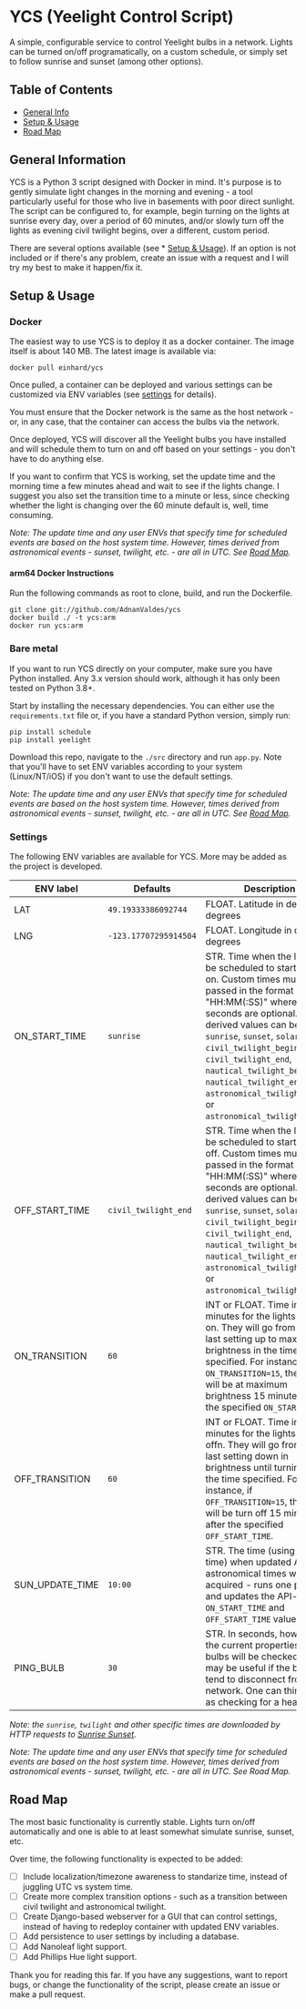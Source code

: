 # YCS (Yeelight Control Script)

A simple, configurable service to control Yeelight bulbs in a network. Lights can be turned on/off programatically, on a custom schedule, or simply set to follow sunrise and sunset (among other options).

## Table of Contents

* [General Info](#general-information)
* [Setup & Usage](#setup-&-usage)
* [Road Map](#road-map)

## General Information

YCS is a Python 3 script designed with Docker in mind. It's purpose is to gently simulate light changes in the morning and evening - a tool particularly useful for those who live in basements with poor direct sunlight. The script can be configured to, for example, begin turning on the lights at sunrise every day, over a period of 60 minutes, and/or slowly turn off the lights as evening civil twilight begins, over a different, custom period.

There are several options available (see * [Setup & Usage](#setup-&-usage)). If an option is not included or if there's any problem, create an issue with a request and I will try my best to make it happen/fix it.

## Setup & Usage

### Docker

The easiest way to use YCS is to deploy it as a docker container. The image itself is about 140 MB. The latest image is available via:

`docker pull einhard/ycs`

Once pulled, a container can be deployed and various settings can be customized via ENV variables (see [settings](###settings) for details).

You must ensure that the Docker network is the same as the host network - or, in any case, that the container can access the bulbs via the network.

Once deployed, YCS will discover all the Yeelight bulbs you have installed and will schedule them to turn on and off based on your settings - you don't have to do anything else.

If you want to confirm that YCS is working, set the update time and the morning time a few minutes ahead and wait to see if the lights change. I suggest you also set the transition time to a minute or less, since checking whether the light is changing over the 60 minute default is, well, time consuming.

*Note: The update time and any user ENVs that specify time for scheduled events are based on the host system time. However, times derived from astronomical events - sunset, twilight, etc. - are all in UTC. See [Road Map](#road-map).*

#### arm64 Docker Instructions

Run the following commands as root to clone, build, and run the Dockerfile.
```
git clone git://github.com/AdnanValdes/ycs
docker build ./ -t ycs:arm
docker run ycs:arm
```

### Bare metal

If you want to run YCS directly on your computer, make sure you have Python installed. Any 3.x version should work, although it has only been tested on Python 3.8+.

Start by installing the necessary dependencies. You can either use the `requirements.txt` file or, if you have a standard Python version, simply run:

`pip install schedule` <br>
`pip install yeelight`

Download this repo, navigate to the `./src` directory and run `app.py`. Note that you'll have to set ENV variables according to your system (Linux/NT/iOS) if you don't want to use the default settings.

*Note: The update time and any user ENVs that specify time for scheduled events are based on the host system time. However, times derived from astronomical events - sunset, twilight, etc. - are all in UTC. See [Road Map](#road-map).*

### Settings

The following ENV variables are available for YCS. More may be added as the project is developed.

|ENV label| Defaults |Description |
| --- | --- | --- |
|LAT | `49.19333386092744` | FLOAT. Latitude in decimal degrees|
|LNG | `-123.17707295914504` | FLOAT. Longitude in decimal degrees|
|ON_START_TIME | `sunrise` | STR. Time when the lights will be scheduled to start turning on. Custom times must be passed in the format "HH:MM(:SS)" where seconds are optional. API derived values can be: - `sunrise`, `sunset`, `solar_noon`, `civil_twilight_begin`, `civil_twilight_end`, `nautical_twilight_begin`, `nautical_twilight_end`, `astronomical_twilight_begin`, or `astronomical_twilight_end`.
|OFF_START_TIME | `civil_twilight_end` | STR. Time when the lights will be scheduled to start turning off. Custom times must be passed in the format "HH:MM(:SS)" where seconds are optional. API derived values can be: - `sunrise`, `sunset`, `solar_noon`, `civil_twilight_begin`, `civil_twilight_end`, `nautical_twilight_begin`, `nautical_twilight_end`, `astronomical_twilight_begin`, or `astronomical_twilight_end`.
ON_TRANSITION | `60` | INT or FLOAT. Time in minutes for the lights to turn on. They will go from their last setting up to maxium brightness in the time specified. For instance, if `ON_TRANSITION=15`, the lights will be at maximum brightness 15 minutes after the specified `ON_START_TIME`.
OFF_TRANSITION | `60` | INT or FLOAT. Time in minutes for the lights to turn offn. They will go from their last setting down in brightness until turning off in the time specified. For instance, if `OFF_TRANSITION=15`, the lights will be turn off 15 minutes after the specified `OFF_START_TIME`.
SUN_UPDATE_TIME | `10:00` | STR. The time (using system time) when updated API astronomical times will be acquired - runs one per day and updates the API-based `ON_START_TIME` and `OFF_START_TIME` values.
PING_BULB | `30` | STR. In seconds, how often the current properties of the bulbs will be checked. This may be useful if the bulbs tend to disconnect from the network. One can think of it as checking for a heartbeat.

*Note: the `sunrise`, `twilight` and other specific times are downloaded by HTTP requests to [Sunrise Sunset](https://sunrise-sunset.org/api).*

*Note: The update time and any user ENVs that specify time for scheduled events are based on the host system time. However, times derived from astronomical events - sunset, twilight, etc. - are all in UTC. See Road Map.*

## Road Map

The most basic functionality is currently stable. Lights turn on/off automatically and one is able to at least somewhat simulate sunrise, sunset, etc.

Over time, the following functionality is expected to be added:

- [ ] Include localization/timezone awareness to standarize time, instead of juggling UTC vs system time.
- [ ] Create more complex transition options - such as a transition between civil twilight and astronomical twilight.
- [ ] Create Django-based webserver for a GUI that can control settings, instead of having to redeploy container with updated ENV variables.
- [ ] Add persistence to user settings by including a database.
- [ ] Add Nanoleaf light support.
- [ ] Add Phillips Hue light support.

Thank you for reading this far. If you have any suggestions, want to report bugs, or change the functionality of the script, please create an issue or make a pull request.
